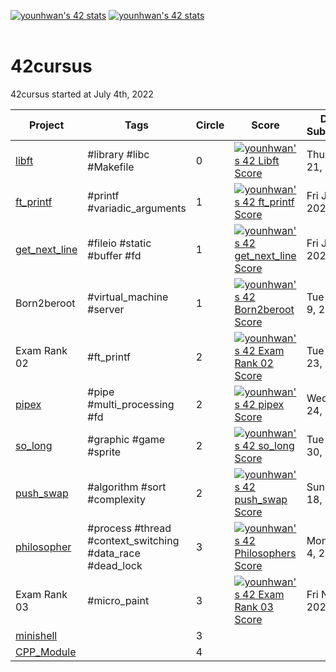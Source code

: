 [![younhwan's 42 stats](http://is.am/572u)](https://github.com/JaeSeoKim/badge42)
[![younhwan's 42 stats](https://badge42.vercel.app/api/v2/cl8h1sspf00640gjzpe8t5f1y/stats?cursusId=21&coalitionId=85)](https://github.com/JaeSeoKim/badge42)
<br/><br/>

# 42cursus
42cursus started at July 4th, 2022

| Project       | Tags                        | Circle | Score | Date Submitted   |
| ------------- | --------------------------- | ------ | ----- | ---------------- |
| [libft](./libft)         | #library #libc #Makefile    | 0      | [![younhwan's 42 Libft Score](http://is.am/56pm)](https://github.com/JaeSeoKim/badge42) | Thu Jul 21, 2022 |
| [ft_printf](./ft_printf)     | #printf #variadic_arguments | 1      | [![younhwan's 42 ft_printf Score](http://is.am/56px)](https://github.com/JaeSeoKim/badge42) | Fri Jul 22, 2022 |
| [get_next_line](./get_next_line) | #fileio #static #buffer #fd | 1      | [![younhwan's 42 get_next_line Score](http://is.am/56pp)](https://github.com/JaeSeoKim/badge42) | Fri Jul 29, 2022 |
| Born2beroot   | #virtual_machine #server    | 1      | [![younhwan's 42 Born2beroot Score](http://is.am/56pq)](https://github.com/JaeSeoKim/badge42) | Tue Aug 9, 2022  |
| Exam Rank 02  |  #ft_printf                  | 2      | [![younhwan's 42 Exam Rank 02 Score](http://is.am/56pr)](https://github.com/JaeSeoKim/badge42) | Tue Aug 23, 2022 |
| [pipex](./pipex)         | #pipe #multi_processing #fd | 2      | [![younhwan's 42 pipex Score](http://is.am/56ps)](https://github.com/JaeSeoKim/badge42) | Wed Aug 24, 2022 |
| [so_long](./so_long)       | #graphic #game #sprite      | 2      | [![younhwan's 42 so_long Score](http://is.am/56pt)](https://github.com/JaeSeoKim/badge42) | Tue Aug 30, 2022 |
| [push_swap](./push_swap)     | #algorithm #sort #complexity | 2      | [![younhwan's 42 push_swap Score](http://is.am/56pu)](https://github.com/JaeSeoKim/badge42) | Sun Sep 18, 2022 |
| [philosopher](./philosopher)     | #process #thread #context_switching #data_race #dead_lock | 3      | [![younhwan's 42 Philosophers Score](https://badge42.vercel.app/api/v2/cl8h1sspf00640gjzpe8t5f1y/project/2791811)](https://github.com/JaeSeoKim/badge42) | Mon Oct 4, 2022 |
| Exam Rank 03  | #micro_paint | 3      | [![younhwan's 42 Exam Rank 03 Score](https://badge42.vercel.app/api/v2/cl8h1sspf00640gjzpe8t5f1y/project/2864285)](https://github.com/JaeSeoKim/badge42) | Fri Nov 4, 2022 |
| [minishell](./minishell)     |                              | 3      |        |                  |
| [CPP_Module](./CPP_Module)     |                              | 4      |        |                  |
